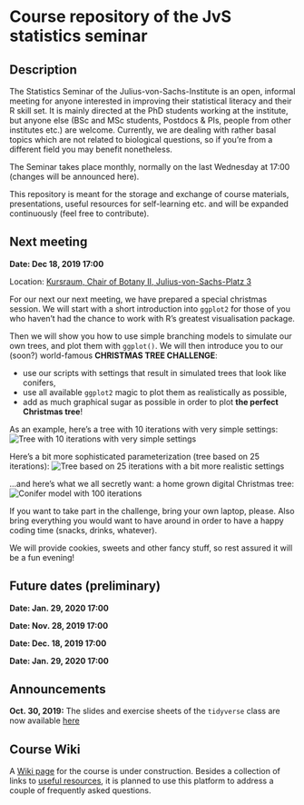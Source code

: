Course repository of the JvS statistics seminar
================

## Description

The Statistics Seminar of the Julius-von-Sachs-Institute is an open,
informal meeting for anyone interested in improving their statistical
literacy and their R skill set. It is mainly directed at the PhD
students working at the institute, but anyone else (BSc and MSc
students, Postdocs & PIs, people from other institutes etc.) are
welcome. Currently, we are dealing with rather basal topics which are
not related to biological questions, so if you’re from a different field
you may benefit nonetheless.

The Seminar takes place monthly, normally on the last Wednesday at 17:00
(changes will be announced here).

This repository is meant for the storage and exchange of course
materials, presentations, useful resources for self-learning etc. and
will be expanded continuously (feel free to contribute).

## Next meeting

**Date: Dec 18, 2019 17:00**

Location: [Kursraum, Chair of Botany II,
Julius-von-Sachs-Platz 3](https://wueaddress.uni-wuerzburg.de/search/map/99992113)

For our next our next meeting, we have prepared a special christmas
session. We will start with a short introduction into `ggplot2` for
those of you who haven’t had the chance to work with R’s greatest
visualisation package.

Then we will show you how to use simple branching models to simulate our
own trees, and plot them with `ggplot()`. We will then introduce you to
our (soon?) world-famous **CHRISTMAS TREE CHALLENGE**:

  - use our scripts with settings that result in simulated trees that
    look like conifers,
  - use all available `ggplot2` magic to plot them as realistically as
    possible,
  - add as much graphical sugar as possible in order to plot **the
    perfect Christmas tree**\!

As an example, here’s a tree with 10 iterations with very simple
settings: ![Tree with 10 iterations with very simple
settings](figures/tree1.png)

Here’s a bit more sophisticated parameterization (tree based on 25
iterations): ![Tree based on 25 iterations with a bit more realistic
settings](figures/tree2.png)

…and here’s what we all secretly want: a home grown digital Christmas
tree: ![Conifer model with 100 iterations](figures/animation.gif)

If you want to take part in the challenge, bring your own laptop,
please. Also bring everything you would want to have around in order to
have a happy coding time (snacks, drinks, whatever).

We will provide cookies, sweets and other fancy stuff, so rest assured
it will be a fun evening\!

## Future dates (preliminary)

**Date: Jan. 29, 2020 17:00**

**Date: Nov. 28, 2019 17:00**

**Date: Dec. 18, 2019 17:00**

**Date: Jan. 29, 2020 17:00**

## Announcements

**Oct. 30, 2019:** The slides and exercise sheets of the `tidyverse`
class are now available
[here](https://github.com/r-link/Julius_von_Stats/tree/master/materials/2019-10-30%20R%20tidyverse)

## Course Wiki

A [Wiki page](https://github.com/r-link/Julius_von_Stats/wiki) for the
course is under construction. Besides a collection of links to [useful
resources](https://github.com/r-link/Julius_von_Stats/wiki/Useful-resources),
it is planned to use this platform to address a couple of frequently
asked questions.
